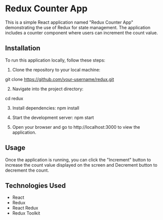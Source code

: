 # Redux Counter App

This is a simple React application named "Redux Counter App" demonstrating the use of Redux for state management. The application includes a counter component where users can increment the count value.

## Installation

To run this application locally, follow these steps:

1. Clone the repository to your local machine:

git clone https://github.com/your-username/redux.git


2. Navigate into the project directory:

cd redux


3. Install dependencies:
npm install

4. Start the development server:
npm start

5. Open your browser and go to http://localhost:3000 to view the application.

## Usage
Once the application is running, you can click the "Increment" button to increase the count value displayed on the screen and Decrement button to decrement the count.

## Technologies Used

- React
- Redux
- React Redux
- Redux Toolkit
